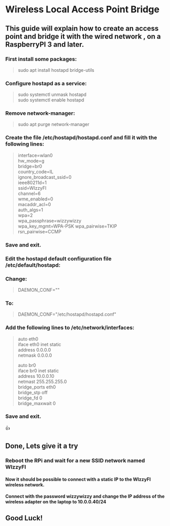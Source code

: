 
# Wireless Local Access Point Bridge
## This guide will explain how to create an access point and bridge it with the wired network , on a RaspberryPI 3 and later.

### First install some packages:
> sudo apt install hostapd bridge-utils  

### Configure hostapd as a service:
> sudo systemctl unmask hostapd  
> sudo systemctl enable hostapd  

### Remove network-manager:
> sudo apt purge network-manager

### Create the file /etc/hostapd/hostapd.conf and fill it with the following lines:

> interface=wlan0  
> hw_mode=g  
> bridge=br0  
> country_code=IL  
> ignore_broadcast_ssid=0  
> ieee80211d=1  
> ssid=WIzzyFI  
> channel=6  
> wme_enabled=0  
> macaddr_acl=0  
> auth_algs=1  
> wpa=2  
> wpa_passphrase=wizzywizzy  
> wpa_key_mgmt=WPA-PSK 
> wpa_pairwise=TKIP  
> rsn_pairwise=CCMP  

### Save and exit.
### Edit the hostapd default configuration file /etc/default/hostapd:

### Change:
>  DAEMON_CONF=""  
### To:  
>  DAEMON_CONF="/etc/hostapd/hostapd.conf"


### Add the following lines to /etc/network/interfaces:
> auto eth0  
> iface eth0 inet static  
> 		address 0.0.0.0  
> 		netmask 0.0.0.0  
>  
> auto br0  
> iface br0 inet static  
> 		address 10.0.0.10  
> 		netmast 255.255.255.0  
> 		bridge_ports eth0  
> 		bridge_stp off  
> 		bridge_fd 0  
> 		bridge_maxwait 0  

### Save and exit.
:+1:
## Done, Lets give it a try

### Reboot the RPi and wait for a new SSID network named WIzzyFI

#### Now it should be possible to connect with a static IP to the WIzzyFI wireless network.
#### Connect with the password wizzywizzy and change the IP address of the wireless adapter on the laptop to 10.0.0.40/24

## Good Luck!
